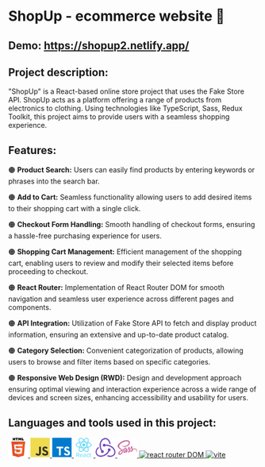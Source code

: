 <h1> ShopUp - ecommerce website 🛒 </h1>



<h2>Demo: <a href="https://shopup2.netlify.app/">https://shopup2.netlify.app/</a></h2>



<h2>Project description:</h2>
<p>"ShopUp" is a React-based online store project that uses the Fake Store API. ShopUp acts as a platform offering a range of products from electronics to clothing. Using technologies like TypeScript, Sass, Redux Toolkit, this project aims to provide users with a seamless shopping experience.</p>



<h2>Features:</h2>
<p>🟠 <b>Product Search:</b> Users can easily find products by entering keywords or phrases into the search bar.</p>
<p>🟠 <b>Add to Cart:</b> Seamless functionality allowing users to add desired items to their shopping cart with a single click.</p>
<p>🟠 <b>Checkout Form Handling:</b> Smooth handling of checkout forms, ensuring a hassle-free purchasing experience for users.</p>
<p>🟠 <b>Shopping Cart Management:</b> Efficient management of the shopping cart, enabling users to review and modify their selected items before proceeding to checkout. </p>
<p>🟠 <b>React Router:</b> Implementation of React Router DOM for smooth navigation and seamless user experience across different pages and components.</p>
<p>🟠 <b>API Integration:</b> Utilization of Fake Store API to fetch and display product information, ensuring an extensive and up-to-date product catalog. </p>
<p>🟠 <b>Category Selection:</b> Convenient categorization of products, allowing users to browse and filter items based on specific categories. </p>
<p>🟠 <b>Responsive Web Design (RWD):</b> Design and development approach ensuring optimal viewing and interaction experience across a wide range of devices and screen sizes, enhancing accessibility and usability for users. </p>



<h2>Languages and tools used in this project:</h2>
<a href="https://www.w3.org/html/" target="_blank" rel="noreferrer"> <img src="https://raw.githubusercontent.com/devicons/devicon/master/icons/html5/html5-original-wordmark.svg" alt="html5" width="40" height="40"/> </a>
<a href="https://developer.mozilla.org/en-US/docs/Web/JavaScript" target="_blank" rel="noreferrer"> <img src="https://raw.githubusercontent.com/devicons/devicon/master/icons/javascript/javascript-original.svg" alt="javascript" width="40" height="40"/> </a>
<a href="https://www.typescriptlang.org/" target="_blank" rel="noreferrer"> <img src="https://raw.githubusercontent.com/devicons/devicon/master/icons/typescript/typescript-original.svg" alt="typescript" width="40" height="40"/> </a>
<a href="https://reactjs.org/" target="_blank" rel="noreferrer"> <img src="https://raw.githubusercontent.com/devicons/devicon/master/icons/react/react-original-wordmark.svg" alt="react" width="40" height="40"/> </a>
<a href="https://redux.js.org" target="_blank" rel="noreferrer"> <img src="https://raw.githubusercontent.com/devicons/devicon/master/icons/redux/redux-original.svg" alt="redux" width="40" height="40"/>
<a href="https://sass-lang.com" target="_blank" rel="noreferrer"> <img src="https://raw.githubusercontent.com/devicons/devicon/master/icons/sass/sass-original.svg" alt="sass" width="40" height="40"/> </a>
<a href="https://reactrouter.com/en/main" target="_blank" rel="noreferrer"> <img src="https://static-00.iconduck.com/assets.00/react-router-icon-2048x1116-jfeevj0l.png" alt="react router DOM" width="60" height="40"/> </a>
<a href="https://vitejs.dev/" target="_blank" rel="noreferrer"> <img src="https://www.svgrepo.com/show/374167/vite.svg" alt="vite" width="40" height="40"/> </a>
